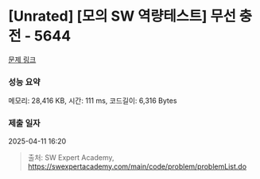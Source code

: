 # [Unrated] [모의 SW 역량테스트] 무선 충전 - 5644 

[문제 링크](https://swexpertacademy.com/main/code/problem/problemDetail.do?contestProbId=AWXRDL1aeugDFAUo) 

### 성능 요약

메모리: 28,416 KB, 시간: 111 ms, 코드길이: 6,316 Bytes

### 제출 일자

2025-04-11 16:20



> 출처: SW Expert Academy, https://swexpertacademy.com/main/code/problem/problemList.do